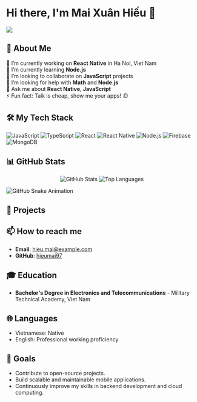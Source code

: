 # Hi there, I'm Mai Xuân Hiếu 👋

![](https://komarev.com/ghpvc/?username=hieumai97)

## 🚀 About Me

🔭 I’m currently working on **React Native** in Ha Noi, Viet Nam  
🌱 I’m currently learning **Node.js**  
👯 I’m looking to collaborate on **JavaScript** projects  
🤔 I’m looking for help with **Math** and **Node.js**  
💬 Ask me about **React Native**, **JavaScript**  
⚡ Fun fact: Talk is cheap, show me your apps! :D

## 🛠️ My Tech Stack

![JavaScript](https://img.shields.io/badge/JavaScript-F7DF1E?style=for-the-badge&logo=javascript&logoColor=black)
![TypeScript](https://img.shields.io/badge/TypeScript-007ACC?style=for-the-badge&logo=typescript&logoColor=white)
![React](https://img.shields.io/badge/React-20232A?style=for-the-badge&logo=react&logoColor=61DAFB)
![React Native](https://img.shields.io/badge/React_Native-20232A?style=for-the-badge&logo=react&logoColor=61DAFB)
![Node.js](https://img.shields.io/badge/Node.js-43853D?style=for-the-badge&logo=node.js&logoColor=white)
![Firebase](https://img.shields.io/badge/Firebase-FFCA28?style=for-the-badge&logo=firebase&logoColor=black)
![MongoDB](https://img.shields.io/badge/MongoDB-4EA94B?style=for-the-badge&logo=mongodb&logoColor=white)

## 📊 GitHub Stats

<p align="center">
  <img src="https://github-readme-stats.vercel.app/api?username=hieumai97&show_icons=true&theme=radical" alt="GitHub Stats" />
<!--   <img src="https://github-readme-streak-stats.herokuapp.com/?user=hieumai97&theme=radical" alt="GitHub Streak Stats" /> -->
  <img src="https://github-readme-stats.vercel.app/api/top-langs/?username=hieumai97&layout=compact&theme=radical" alt="Top Languages" />
</p>

![GitHub Snake Animation](https://github.com/hieumai97/hieumai97/blob/output/github-contribution-grid-snake.svg)


## 🌟 Projects
<!--  
### 1. [Project Name](https://github.com/hieumai97/project-repo)
   - **Description**: Brief description of the project.
   - **Tech Stack**: React Native, Redux, Firebase.
   - **Features**: Key features or functionalities.

### 2. [Project Name](https://github.com/hieumai97/project-repo)
   - **Description**: Brief description of the project.
   - **Tech Stack**: React, Node.js, Express.js.
   - **Features**: Key features or functionalities.
-->
## 📫 How to reach me

- **Email**: [hieu.mai@example.com](mailto:hieumta1997@gmail.com)
- **GitHub**: [hieumai97](https://github.com/hieumai97)

## 🎓 Education

- **Bachelor's Degree in Electronics and Telecommunications** - Military Technical Academy, Viet Nam

## 🌐 Languages

- Vietnamese: Native
- English: Professional working proficiency

## 🎯 Goals

- Contribute to open-source projects.
- Build scalable and maintainable mobile applications.
- Continuously improve my skills in backend development and cloud computing.


